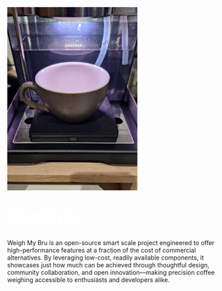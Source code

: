 <img src="media/overview/overview.jpg" alt="WeighMyBru" class="center" width="300" heigh="300">


<h1 style="color:rgba(255, 255, 255, 1);" class="center">WeighMyBru</h1><br>
Weigh My Bru is an open-source smart scale project engineered to offer high-performance features at a fraction of the cost of commercial alternatives. By leveraging low-cost, readily available components, it showcases just how much can be achieved through thoughtful design, community collaboration, and open innovation—making precision coffee weighing accessible to enthusiasts and developers alike.
<br><br>

